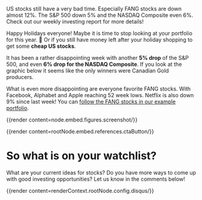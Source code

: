 
US stocks still have a very bad time. Especially FANG stocks are down almost 12%.
The S&P 500 down 5% and the NASDAQ Composite even 6%. Check out our weekly
investing report for more details! 

<!--more-->

Happy Holidays everyone! Maybe it is time to stop looking at your 
portfolio for this year. 🤷️ Or if you still have money left 
after your holiday shopping to get some **cheap US stocks**.

It has been a rather disappointing week with another **5% drop** of the S&P 500, and even 
**6% drop for the NASDAQ Composite**. If you look at the graphic below 
it seems like the only winners were Canadian Gold producers.

What is even more disappointing are everyone favorite FANG stocks. 
With Facebook, Alphabet and Apple reaching 52 week lows. Netflix 
is also down 9% since last week! You can [follow the FANG stocks in our 
example portfolio](https://anlage.app/app/#/portfolio/holdings/917b0893-b042-4144-8862-1162dc99b8cf).


{{render content=node.embed.figures.screenshot/}}

{{render content=rootNode.embed.references.ctaButton/}}


# So what is on your watchlist?

What are your current ideas for stocks? Do you have more ways to come up with good
investing opportunities? Let us know in the comments below!

{{render content=renderContext.rootNode.config.disqus/}}
